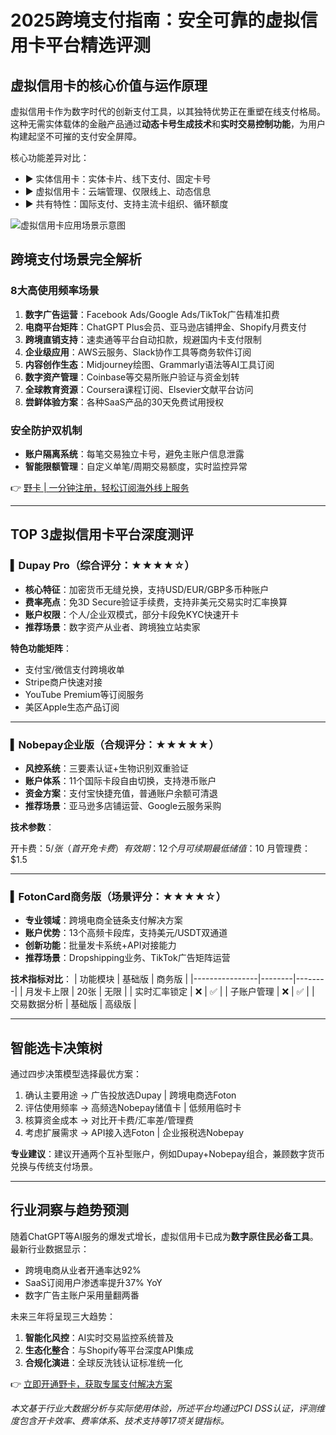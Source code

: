 # 2025跨境支付指南：安全可靠的虚拟信用卡平台精选评测

## 虚拟信用卡的核心价值与运作原理
虚拟信用卡作为数字时代的创新支付工具，以其独特优势正在重塑在线支付格局。这种无需实体载体的金融产品通过**动态卡号生成技术**和**实时交易控制功能**，为用户构建起坚不可摧的支付安全屏障。

核心功能差异对比：
- ▶️ 实体信用卡：实体卡片、线下支付、固定卡号
- ▶️ 虚拟信用卡：云端管理、仅限线上、动态信息
- ▶️ 共有特性：国际支付、支持主流卡组织、循环额度

![虚拟信用卡应用场景示意图](https://via.placeholder.com/800x400)

## 跨境支付场景完全解析
### 8大高使用频率场景
1. **数字广告运营**：Facebook Ads/Google Ads/TikTok广告精准扣费
2. **电商平台矩阵**：ChatGPT Plus会员、亚马逊店铺押金、Shopify月费支付
3. **跨境直销支持**：速卖通等平台自动扣款，规避国内卡支付限制
4. **企业级应用**：AWS云服务、Slack协作工具等商务软件订阅
5. **内容创作生态**：Midjourney绘图、Grammarly语法等AI工具订阅
6. **数字资产管理**：Coinbase等交易所账户验证与资金划转
7. **全球教育资源**：Coursera课程订阅、Elsevier文献平台访问
8. **尝鲜体验方案**：各种SaaS产品的30天免费试用授权

### 安全防护双机制
- **账户隔离系统**：每笔交易独立卡号，避免主账户信息泄露
- **智能限额管理**：自定义单笔/周期交易额度，实时监控异常

👉 [野卡 | 一分钟注册，轻松订阅海外线上服务](https://bbtdd.com/yeka)

---

## TOP 3虚拟信用卡平台深度测评

### ▍Dupay Pro（综合评分：★★★★☆）
- **核心特征**：加密货币无缝兑换，支持USD/EUR/GBP多币种账户
- **费率亮点**：免3D Secure验证手续费，支持非美元交易实时汇率换算
- **账户权限**：个人/企业双模式，部分卡段免KYC快速开卡
- **推荐场景**：数字资产从业者、跨境独立站卖家

**特色功能矩阵**：
- 支付宝/微信支付跨境收单
- Stripe商户快速对接
- YouTube Premium等订阅服务
- 美区Apple生态产品订阅

---

### ▍Nobepay企业版（合规评分：★★★★★）
- **风控系统**：三要素认证+生物识别双重验证
- **账户体系**：11个国际卡段自由切换，支持港币账户
- **资金方案**：支付宝快捷充值，普通账户余额可清退
- **推荐场景**：亚马逊多店铺运营、Google云服务采购

**技术参数**：

开卡费：$5/张（首开免卡费）
有效期：12个月可续期
最低储值：$10
月管理费：$1.5


---

### ▍FotonCard商务版（场景评分：★★★★☆）
- **专业领域**：跨境电商全链条支付解决方案
- **账户优势**：13个高频卡段库，支持美元/USDT双通道
- **创新功能**：批量发卡系统+API对接能力
- **推荐场景**：Dropshipping业务、TikTok广告矩阵运营

**技术指标对比**：
| 功能模块       | 基础版 | 商务版 |
|----------------|--------|--------|
| 月发卡上限     | 20张   | 无限   |
| 实时汇率锁定   | ❌      | ✅      |
| 子账户管理     | ❌      | ✅      |
| 交易数据分析   | 基础版 | 高级版 |

---

## 智能选卡决策树
通过四步决策模型选择最优方案：
1. 确认主要用途 → 广告投放选Dupay | 跨境电商选Foton
2. 评估使用频率 → 高频选Nobepay储值卡 | 低频用临时卡
3. 核算资金成本 → 对比开卡费/汇率差/管理费
4. 考虑扩展需求 → API接入选Foton | 企业报税选Nobepay

**专业建议**：建议开通两个互补型账户，例如Dupay+Nobepay组合，兼顾数字货币兑换与传统支付场景。

---

## 行业洞察与趋势预测
随着ChatGPT等AI服务的爆发式增长，虚拟信用卡已成为**数字原住民必备工具**。最新行业数据显示：
- 跨境电商从业者开通率达92%
- SaaS订阅用户渗透率提升37% YoY
- 数字广告主账户采用量翻两番

未来三年将呈现三大趋势：
1. **智能化风控**：AI实时交易监控系统普及
2. **生态化整合**：与Shopify等平台深度API集成
3. **合规化演进**：全球反洗钱认证标准统一化

👉 [立即开通野卡，获取专属支付解决方案](https://bbtdd.com/yeka)

*本文基于行业大数据分析与实际使用体验，所述平台均通过PCI DSS认证，评测维度包含开卡效率、费率体系、技术支持等17项关键指标。*